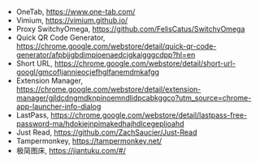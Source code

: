 
+ OneTab, https://www.one-tab.com/
+ Vimium, https://vimium.github.io/
+ Proxy SwitchyOmega, https://github.com/FelisCatus/SwitchyOmega
+ Quick QR Code Generator, https://chrome.google.com/webstore/detail/quick-qr-code-generator/afpbjjgbdimpioenaedcjgkaigggcdpp?hl=en
+ Short URL, https://chrome.google.com/webstore/detail/short-url-googl/gmcofljannieocjefhglfanemdmkafgg
+ Extension Manager, https://chrome.google.com/webstore/detail/extension-manager/gjldcdngmdknpinoemndlidpcabkggco?utm_source=chrome-app-launcher-info-dialog
+ LastPass, https://chrome.google.com/webstore/detail/lastpass-free-password-ma/hdokiejnpimakedhajhdlcegeplioahd
+ Just Read, https://github.com/ZachSaucier/Just-Read
+ Tampermonkey, https://tampermonkey.net/
+ 极简图床, https://jiantuku.com/#/
